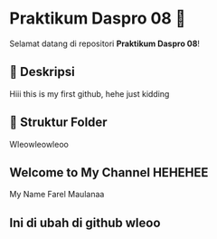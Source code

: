 # Praktikum Daspro 08 🚀

Selamat datang di repositori **Praktikum Daspro 08**!  

## 📝 Deskripsi
Hiii this is my first github, hehe just kidding

## 📂 Struktur Folder
Wleowleowleoo

## Welcome to My Channel HEHEHEE
My Name Farel Maulanaa

## Ini di ubah di github wleoo
